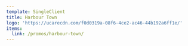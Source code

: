 ```yaml
---
template: SingleClient
title: Harbour Town
logo: 'https://ucarecdn.com/f0d0319a-08f6-4ce2-ac46-44b192a6ff1e/'
items:
  link: /promos/harbour-town/
---
```

